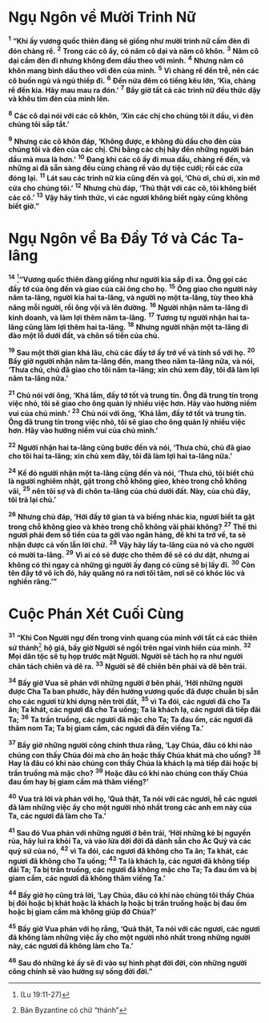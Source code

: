 # Ngụ Ngôn về Mười Trinh Nữ

<sup><b>1</b></sup> **“Khi ấy vương quốc thiên đàng sẽ giống như mười trinh nữ cầm đèn đi đón chàng rể.** <sup><b>2</b></sup> **Trong các cô ấy, có năm cô dại và năm cô khôn.** <sup><b>3</b></sup> **Năm cô dại cầm đèn đi nhưng không đem dầu theo với mình.** <sup><b>4</b></sup> **Nhưng năm cô khôn mang bình dầu theo với đèn của mình.** <sup><b>5</b></sup> **Vì chàng rể đến trễ, nên các cô buồn ngủ và ngủ thiếp đi.** <sup><b>6</b></sup> **Đến nửa đêm có tiếng kêu lớn, ‘Kìa, chàng rể đến kia. Hãy mau mau ra đón.’** <sup><b>7</b></sup> **Bấy giờ tất cả các trinh nữ đều thức dậy và khêu tim đèn của mình lên.**

<sup><b>8</b></sup> **Các cô dại nói với các cô khôn, ‘Xin các chị cho chúng tôi ít dầu, vì đèn chúng tôi sắp tắt.’**

<sup><b>9</b></sup> **Nhưng các cô khôn đáp, ‘Không được, e không đủ dầu cho đèn của chúng tôi và đèn của các chị. Chi bằng các chị hãy đến những người bán dầu mà mua là hơn.’** <sup><b>10</b></sup> **Đang khi các cô ấy đi mua dầu, chàng rể đến, và những ai đã sẵn sàng đều cùng chàng rể vào dự tiệc cưới; rồi các cửa đóng lại.** <sup><b>11</b></sup> **Lát sau các trinh nữ kia cũng đến và gọi, ‘Chủ ơi, chủ ơi, xin mở cửa cho chúng tôi.’** <sup><b>12</b></sup> **Nhưng chủ đáp, ‘Thú thật với các cô, tôi không biết các cô.’** <sup><b>13</b></sup> **Vậy hãy tỉnh thức, vì các ngươi không biết ngày cũng không biết giờ.”**

# Ngụ Ngôn về Ba Đầy Tớ và Các Ta-lâng

<sup><b>14</b></sup> [^1@-69bed11c-888a-4050-b71d-87df642be21d]**“Vương quốc thiên đàng giống như người kia sắp đi xa. Ông gọi các đầy tớ của ông đến và giao của cải ông cho họ.** <sup><b>15</b></sup> **Ông giao cho người này năm ta-lâng, người kia hai ta-lâng, và người nọ một ta-lâng, tùy theo khả năng mỗi người, rồi ông vội vã lên đường.** <sup><b>16</b></sup> **Người nhận năm ta-lâng đi kinh doanh, và làm lợi thêm năm ta-lâng.** <sup><b>17</b></sup> **Tương tự người nhận hai ta-lâng cũng làm lợi thêm hai ta-lâng.** <sup><b>18</b></sup> **Nhưng người nhận một ta-lâng đi đào một lỗ dưới đất, và chôn số tiền của chủ.**

<sup><b>19</b></sup> **Sau một thời gian khá lâu, chủ các đầy tớ ấy trở về và tính sổ với họ.** <sup><b>20</b></sup> **Bấy giờ người nhận năm ta-lâng đến, mang theo năm ta-lâng nữa, và nói, ‘Thưa chủ, chủ đã giao cho tôi năm ta-lâng; xin chủ xem đây, tôi đã làm lợi năm ta-lâng nữa.’**

<sup><b>21</b></sup> **Chủ nói với ông, ‘Khá lắm, đầy tớ tốt và trung tín. Ông đã trung tín trong việc nhỏ, tôi sẽ giao cho ông quản lý nhiều việc hơn. Hãy vào hưởng niềm vui của chủ mình.’** <sup><b>23</b></sup> **Chủ nói với ông, ‘Khá lắm, đầy tớ tốt và trung tín. Ông đã trung tín trong việc nhỏ, tôi sẽ giao cho ông quản lý nhiều việc hơn. Hãy vào hưởng niềm vui của chủ mình.’**

<sup><b>22</b></sup> **Người nhận hai ta-lâng cũng bước đến và nói, ‘Thưa chủ, chủ đã giao cho tôi hai ta-lâng; xin chủ xem đây, tôi đã làm lợi hai ta-lâng nữa.’**

<sup><b>24</b></sup> **Kế đó người nhận một ta-lâng cũng đến và nói, ‘Thưa chủ, tôi biết chủ là người nghiêm nhặt, gặt trong chỗ không gieo, khèo trong chỗ không vãi,** <sup><b>25</b></sup> **nên tôi sợ và đi chôn ta-lâng của chủ dưới đất. Này, của chủ đây, tôi trả lại chủ.’**

<sup><b>26</b></sup> **Nhưng chủ đáp, ‘Hỡi đầy tớ gian tà và biếng nhác kia, ngươi biết ta gặt trong chỗ không gieo và khèo trong chỗ không vãi phải không?** <sup><b>27</b></sup> **Thế thì ngươi phải đem số tiền của ta gởi vào ngân hàng, để khi ta trở về, ta sẽ nhận được cả vốn lẫn lời chứ.** <sup><b>28</b></sup> **Vậy hãy lấy ta-lâng của nó và cho người có mười ta-lâng.** <sup><b>29</b></sup> **Vì ai có sẽ được cho thêm để sẽ có dư dật, nhưng ai không có thì ngay cả những gì người ấy đang có cũng sẽ bị lấy đi.** <sup><b>30</b></sup> **Còn tên đầy tớ vô ích đó, hãy quăng nó ra nơi tối tăm, nơi sẽ có khóc lóc và nghiến răng.’”**

# Cuộc Phán Xét Cuối Cùng

<sup><b>31</b></sup> **“Khi Con Người ngự đến trong vinh quang của mình với tất cả các thiên sứ thánh**[^1-69bed11c-888a-4050-b71d-87df642be21d] **hộ giá, bấy giờ Người sẽ ngồi trên ngai vinh hiển của mình.** <sup><b>32</b></sup> **Mọi dân tộc sẽ tụ họp trước mặt Người. Người sẽ tách họ ra như người chăn tách chiên và dê ra.** <sup><b>33</b></sup> **Người sẽ để chiên bên phải và dê bên trái.**

<sup><b>34</b></sup> **Bấy giờ Vua sẽ phán với những người ở bên phải, ‘Hỡi những người được Cha Ta ban phước, hãy đến hưởng vương quốc đã được chuẩn bị sẵn cho các ngươi từ khi dựng nên trời đất,** <sup><b>35</b></sup> **vì Ta đói, các ngươi đã cho Ta ăn; Ta khát, các ngươi đã cho Ta uống; Ta là khách lạ, các ngươi đã tiếp đãi Ta;** <sup><b>36</b></sup> **Ta trần truồng, các ngươi đã mặc cho Ta; Ta đau ốm, các ngươi đã thăm nom Ta; Ta bị giam cầm, các ngươi đã đến viếng Ta.’**

<sup><b>37</b></sup> **Bấy giờ những người công chính thưa rằng, ‘Lạy Chúa, đâu có khi nào chúng con thấy Chúa đói mà cho ăn hoặc thấy Chúa khát mà cho uống?** <sup><b>38</b></sup> **Hay là đâu có khi nào chúng con thấy Chúa là khách lạ mà tiếp đãi hoặc bị trần truồng mà mặc cho?** <sup><b>39</b></sup> **Hoặc đâu có khi nào chúng con thấy Chúa đau ốm hay bị giam cầm mà thăm viếng?’**

<sup><b>40</b></sup> **Vua trả lời và phán với họ, ‘Quả thật, Ta nói với các ngươi, hễ các ngươi đã làm những việc ấy cho một người nhỏ nhất trong các anh em này của Ta, các ngươi đã làm cho Ta.’**

<sup><b>41</b></sup> **Sau đó Vua phán với những người ở bên trái, ‘Hỡi những kẻ bị nguyền rủa, hãy lui ra khỏi Ta, và vào lửa đời đời đã dành sẵn cho Ác Quỷ và các quỷ sứ của nó,** <sup><b>42</b></sup> **vì Ta đói, các ngươi đã không cho Ta ăn; Ta khát, các ngươi đã không cho Ta uống;** <sup><b>43</b></sup> **Ta là khách lạ, các ngươi đã không tiếp đãi Ta; Ta bị trần truồng, các ngươi đã không mặc cho Ta; Ta đau ốm và bị giam cầm, các ngươi đã không thăm viếng Ta.’**

<sup><b>44</b></sup> **Bấy giờ họ cũng trả lời, ‘Lạy Chúa, đâu có khi nào chúng tôi thấy Chúa bị đói hoặc bị khát hoặc là khách lạ hoặc bị trần truồng hoặc bị đau ốm hoặc bị giam cầm mà không giúp đỡ Chúa?’**

<sup><b>45</b></sup> **Bấy giờ Vua phán với họ rằng, ‘Quả thật, Ta nói với các ngươi, các ngươi đã không làm những việc ấy cho một người nhỏ nhất trong những người này, các ngươi đã không làm cho Ta.’**

<sup><b>46</b></sup> **Sau đó những kẻ ấy sẽ đi vào sự hình phạt đời đời, còn những người công chính sẽ vào hưởng sự sống đời đời.”**

[^1-69bed11c-888a-4050-b71d-87df642be21d]: Bản Byzantine có chữ “thánh”

[^1@-69bed11c-888a-4050-b71d-87df642be21d]: (Lu 19:11-27)
